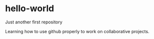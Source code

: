 # hello-world
Just another first repository

Learning how to use github properly to work on collaborative projects.
